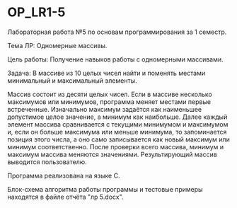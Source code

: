 # OP_LR1-5
Лабораторная работа №5 по основам программирования за 1 семестр. 

Тема ЛР:  Одномерные массивы.

Цель работы: Получение навыков работы с одномерными массивами.

Задача: В массиве из 10 целых чисел найти и поменять местами минимальный и максимальный элементы.

Массив состоит из десяти целых чисел. Если в массиве несколько максимумов или минимумов, программа меняет местами первые встреченные. Изначально максимум задаётся как наименьшее допустимое целое значение, а минимум как наибольше. Далее каждый элемент массива сравнивается с текущими минимумом и максимумом и, если он больше максимума или меньше минимума, то запоминается позиция этого числа, а оно само записывается как новый максимум или минимум соответственно. После проверки всего массива, минимум и максимум массива меняются значениями. Результирующий массив выводится пользователю.

Программа реализована на языке C.

Блок-схема алгоритма работы программы и тестовые примеры находятся в файле отчёта "лр 5.docx".
